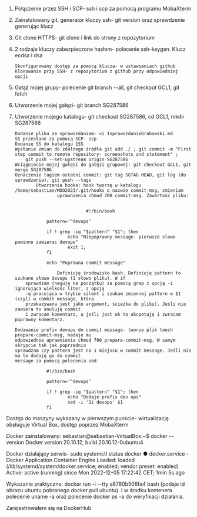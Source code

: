 1.	Połączenie przez SSH i SCP- ssh i scp za pomocą programu MobaXterm 

2.	Zainstalowany git, generator kluczy ssh- git version oraz sprawdzenie generując klucz

3.	Git clone HTTPS- git clone i link do strony z repozytorium

4.	2 rodzaje kluczy zabezpieczone hasłem- polecenie ssh-keygen. Klucz ecdsa i dsa 


		Skonfigurowany dostęp za pomocą klucza- w ustawieniach github
		Klonowanie przy SSH- z repozytorium z github przy odpowiedniej opcji

5.	Gałąź mojej grupy- polecenie git branch --all, git checkout GCL1, git fetch 

6.	Utworzenie mojej gałęzi- git branch SG287586

7.	Utworzenie mojego katalogu- git checkout SG287586, cd GCL1, mkdir SG287586

		Dodanie pliku ze sprawozdaniem- vi 1sprawozdanieGrabowski.md
		SS przesłane za pomocą SCP- scp
		Dodanie SS do katalogu 1SS
		Wysłanie zmian do zdalnego źródła git add ./ ; git commit -m "First step commit to remote repository- screenshots and statement" ;
			git push --set-upstream origin SG287586
		Wciągniecie mojej gałęzi do gałęzi grupowej: git checkout GCL1, git merge SG287586 
		Oznaczenie tagiem ostatni commit: git tag SGTAG HEAD, git log (do sprawdzenia), git push --tags
                Utworzenia hooka: hook tworzę w katalogu /home/sebastian/MDO2023/.git/hooks o nazwie commit-msg, zmieniam
                        uprawnienia chmod 700 commit-msg. Zawartość pliku:


	                               #!/bin/bash
                                        
					pattern='^devops'
				
					if ! grep -iq "$pattern" "$1"; then
					        echo "Niepoprawny message- pierwsze slowo powinno zawierac devops"
					        exit 1;
					fi

					echo "Poprawna commit message"
                                	
                        Definiuję środowisko bash. Definiuję pattern to szukane słowo devops (1 słowo pliku). W if
			sprawdzam (neguję na początku) za pomocą grep z opcją -i ignorująca wielkośc liter, z opcją 
			-q pracująca w trybie silent i szukam zmiennej pattern w $1 (czyli w commit message, która 
			przekazywana jest jako argument, ścieżka do pliku). Jeśli nie zawiera to anuluję commit 
			i zwracam komentarz, a jeśli jest ok to akcpetuję i zwracam poprawny komentarz.  

		Dodawanie prefix devops do commit message- tworze plik touch prepare-commit-msg, nadaje mu 
		odpowiednie uprawnienia chmod 700 prepare-commit-msg. W samym skrypcie tak jak poprzednio 
		sprawdzam czy pattern jest na 1 miejscu w commit message. Jeśli nie ma to dodaję go do commit
		message za pomocą polecenia sed. 

					#!/bin/bash

					pattern='^devops'

					if ! grep -iq "$pattern" "$1"; then
					        echo "Dodaje prefix dev ops"
					        sed -i '1i devops' $1
					fi
 

Dostęp do maszyny wykazany w pierwszym punkcie- wirtualizację obsługuje Virtual Box, dostęp poprzez MobaXterm

Docker zainstalowany: sebastian@sebastian-VirtualBox:~$ docker --version
Docker version 20.10.12, build 20.10.12-0ubuntu4

Docker działający serwis- sudo systemctl status docker
● docker.service - Docker Application Container Engine
     Loaded: loaded (/lib/systemd/system/docker.service; enabled; vendor preset: enabled)
     Active: active (running) since Mon 2022-12-05 17:22:42 CET; 1min 5s ago

Wykazanie praktyczne: docker run -i --tty a8780b506fa4 bash (podaje id obrazu ubuntu pobranego docker pull ubuntu). I w środku kontenera polecenie uname -a oraz polecenie
docker ps -a do weryfikacji działania. 

Zarejestrowałem się na DockerHub





